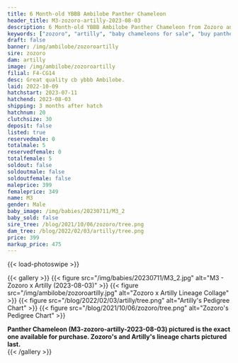 ```yaml
---
title: 6 Month-old YBBB Ambilobe Panther Chameleon
header_title: M3-zozoro-artilly-2023-08-03
description: 6 Month-old YBBB Ambilobe Panther Chameleon from Zozoro and Artilly. Great quality cb ybbb Ambilobe. We've included sire and dam dendrograms if available, but you can view our Zozoro or Artilly breeder pages for more information.
keywords: ["zozoro", "artilly", "baby chameleons for sale", "buy panther chameleon", "panther for sale", "panther chameleon price", "ambilobe panther chameleon"]
draft: false
banner: /img/ambilobe/zozoroartilly
sire: zozoro
dam: artilly
image: /img/ambilobe/zozoroartilly
filial: F4-CG14
desc: Great quality cb ybbb Ambilobe.
laid: 2022-10-09
hatchstart: 2023-07-11
hatchend: 2023-08-03
shipping: 3 months after hatch
hatchnum: 20
clutchsize: 30
deposit: false
listed: true
reservedmale: 0
totalmale: 5
reservedfemale: 0
totalfemale: 5
soldout: false
soldoutmale: false
soldoutfemale: false
maleprice: 399
femaleprice: 349
name: M3
gender: Male
baby_image: /img/babies/20230711/M3_2
baby_sold: false
sire_tree: /blog/2021/10/06/zozoro/tree.png
dam_tree: /blog/2022/02/03/artilly/tree.png
price: 399
markup_price: 475
---
```


{{< load-photoswipe >}}

{{< gallery >}}
  {{< figure src="/img/babies/20230711/M3_2.jpg" alt="M3 - Zozoro x Artilly (2023-08-03)" >}}
  {{< figure src="/img/ambilobe/zozoroartilly.jpg" alt="Zozoro x Artilly Lineage Collage" >}}
  {{< figure src="/blog/2022/02/03/artilly/tree.png" alt="Artilly's Pedigree Chart" >}}
  {{< figure src="/blog/2021/10/06/zozoro/tree.png" alt="Zozoro's Pedigree Chart" >}}
  <figcaption><strong>Panther Chameleon (M3-zozoro-artilly-2023-08-03) pictured is the exact one available for purchase. Zozoro's  and Artilly's lineage charts pictured last.</strong></figcaption>
{{< /gallery >}}

